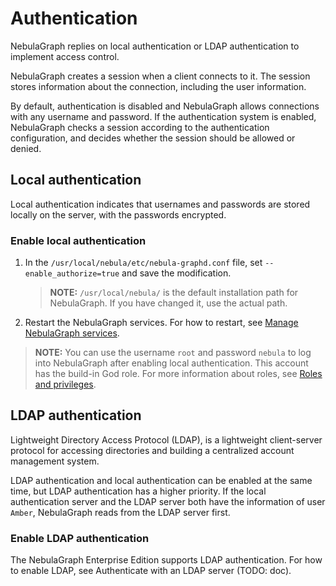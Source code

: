 # Authentication

NebulaGraph replies on local authentication or LDAP authentication to implement access control.

NebulaGraph creates a session when a client connects to it. The session stores information about the connection, including the user information.

By default, authentication is disabled and NebulaGraph allows connections with any username and password. If the authentication system is enabled, NebulaGraph checks a session according to the authentication configuration, and decides whether the session should be allowed or denied.

## Local authentication

Local authentication indicates that usernames and passwords are stored locally on the server, with the passwords encrypted.

### Enable local authentication

1. In the `/usr/local/nebula/etc/nebula-graphd.conf` file, set `--enable_authorize=true` and save the modification.

    >**NOTE:** `/usr/local/nebula/` is the default installation path for NebulaGraph. If you have changed it, use the actual path.

2. Restart the NebulaGraph services. For how to restart, see [Manage NebulaGraph services](../../2.quick-start/5.start-stop-service.md).

> **NOTE:** You can use the username `root` and password `nebula` to log into NebulaGraph after enabling local authentication. This account has the build-in God role. For more information about roles, see [Roles and privileges](3.role-list.md).

## LDAP authentication

Lightweight Directory Access Protocol (LDAP), is a lightweight client-server protocol for accessing directories and building a centralized account management system.

LDAP authentication and local authentication can be enabled at the same time, but LDAP authentication has a higher priority. If the local authentication server and the LDAP server both have the information of user `Amber`, NebulaGraph reads from the LDAP server first.

### Enable LDAP authentication

The NebulaGraph Enterprise Edition supports LDAP authentication. For how to enable LDAP, see Authenticate with an LDAP server (TODO: doc).

